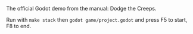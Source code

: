 The official Godot demo from the manual: Dodge the Creeps.

Run with `make stack` then `godot game/project.godot` and press F5 to start, F8 to end.
